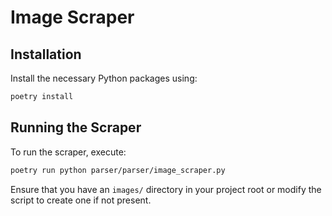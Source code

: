 
# Image Scraper

## Installation
Install the necessary Python packages using:
```bash
poetry install
```

## Running the Scraper
To run the scraper, execute:
```bash
poetry run python parser/parser/image_scraper.py
```
Ensure that you have an `images/` directory in your project root or modify the script to create one if not present.
